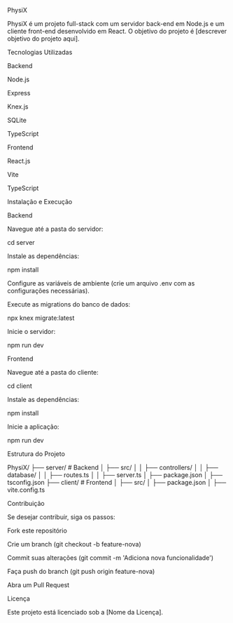 PhysiX

PhysiX é um projeto full-stack com um servidor back-end em Node.js e um cliente front-end desenvolvido em React. O objetivo do projeto é [descrever objetivo do projeto aqui].

Tecnologias Utilizadas

Backend

Node.js

Express

Knex.js

SQLite

TypeScript

Frontend

React.js

Vite

TypeScript

Instalação e Execução

Backend

Navegue até a pasta do servidor:

cd server

Instale as dependências:

npm install

Configure as variáveis de ambiente (crie um arquivo .env com as configurações necessárias).

Execute as migrations do banco de dados:

npx knex migrate:latest

Inicie o servidor:

npm run dev

Frontend

Navegue até a pasta do cliente:

cd client

Instale as dependências:

npm install

Inicie a aplicação:

npm run dev

Estrutura do Projeto

PhysiX/
├── server/   # Backend
│   ├── src/
│   │   ├── controllers/
│   │   ├── database/
│   │   ├── routes.ts
│   │   ├── server.ts
│   ├── package.json
│   ├── tsconfig.json
├── client/   # Frontend
│   ├── src/
│   ├── package.json
│   ├── vite.config.ts

Contribuição

Se desejar contribuir, siga os passos:

Fork este repositório

Crie um branch (git checkout -b feature-nova)

Commit suas alterações (git commit -m 'Adiciona nova funcionalidade')

Faça push do branch (git push origin feature-nova)

Abra um Pull Request

Licença

Este projeto está licenciado sob a [Nome da Licença].

